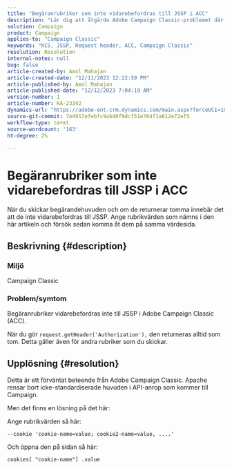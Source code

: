 ```yaml
---
title: "Begäranrubriker som inte vidarebefordras till JSSP i ACC"
description: "Lär dig att åtgärda Adobe Campaign Classic-problemet där begärandehuvudet inte vidarebefordras till JSSP."
solution: Campaign
product: Campaign
applies-to: "Campaign Classic"
keywords: "KCS, JSSP, Request header, ACC, Campaign Classic"
resolution: Resolution
internal-notes: null
bug: false
article-created-by: Amol Mahajan
article-created-date: "12/11/2023 12:22:59 PM"
article-published-by: Amol Mahajan
article-published-date: "12/12/2023 7:04:19 AM"
version-number: 1
article-number: KA-23342
dynamics-url: "https://adobe-ent.crm.dynamics.com/main.aspx?forceUCI=1&pagetype=entityrecord&etn=knowledgearticle&id=f538ddff-1f98-ee11-be37-6045bd006239"
source-git-commit: 7e4917efebfc9ab40f9dcf51e764f1a612e72ef5
workflow-type: tm+mt
source-wordcount: '163'
ht-degree: 2%

---
```


# Begäranrubriker som inte vidarebefordras till JSSP i ACC


När du skickar begärandehuvuden och om de returnerar tomma innebär det att de inte vidarebefordras till JSSP. Ange rubrikvärden som nämns i den här artikeln och försök sedan komma åt dem på samma värdesida.

## Beskrivning {#description}


### Miljö

Campaign Classic



### Problem/symtom

Begäranrubriker vidarebefordras inte till JSSP i Adobe Campaign Classic (ACC).

När du gör `request.getHeader('Authorization'),` den returneras alltid som tom. Detta gäller även för andra rubriker som du skickar.


## Upplösning {#resolution}


Detta är ett förväntat beteende från Adobe Campaign Classic. Apache rensar bort icke-standardiserade huvuden i API-anrop som kommer till Campaign.

Men det finns en lösning på det här:

Ange rubrikvärden så här:

`--cookie 'cookie-name=value; cookie2-name=value, ....'`

Och öppna den på sidan så här:

`cookies[ "cookie-name"] .value`
